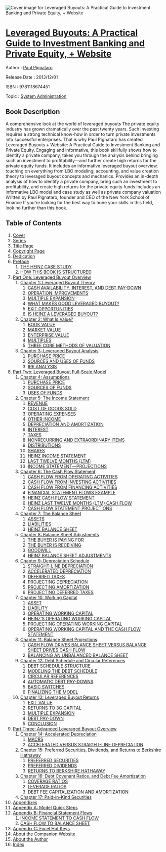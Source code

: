 ![Cover image for Leveraged Buyouts: A Practical Guide to Investment Banking and Private Equity, + Website](https://imgdetail.ebookreading.net/cover/cover/system_admin/EB9781118674451.jpg)

[Leveraged Buyouts: A Practical Guide to Investment Banking and Private Equity, + Website](https://ebookreading.net/view/book/Leveraged+Buyouts%3A+A+Practical+Guide+to+Investment+Banking+and+Private+Equity%2C+%2B+Website-EB9781118674451_1.html "Leveraged Buyouts: A Practical Guide to Investment Banking and Private Equity, + Website")
====================================================================================================================

Author : [Paul Pignataro](https://ebookreading.net/search/author/Paul+Pignataro)

Release Date : 2013/12/01

ISBN : 9781118674451

Topic : [System Administration](https://ebookreading.net/search/category/system-administration)

Book Description
-----------------

A comprehensive look at the world of leveraged buyouts
The private equity industry has grown dramatically over the past twenty years. Such investing requires a strong technical know-how in order to turn private investments into successful enterprises. That is why Paul Pignataro has created Leveraged Buyouts + Website: A Practical Guide to Investment Banking and Private Equity.
Engaging and informative, this book skillfully shows how to identify a private company, takes you through the analysis behind bringing such an investment to profitability—and further create high returns for the private equity funds. It includes an informative leveraged buyout overview, touching on everything from LBO modeling, accounting, and value creation theory to leveraged buyout concepts and mechanics.
Provides an in-depth analysis of how to identify a private company, bring such an investment to profitability, and create high returns for the private equity funds
Includes an informative LBO model and case study as well as private company valuation
Written by Paul Pignataro, founder and CEO of the New York School of Finance
If you're looking for the best way to hone your skills in this field, look no further than this book.
              
Table of Contents
-----------------

1. [Cover](https://ebookreading.net/view/book/Leveraged+Buyouts%3A+A+Practical+Guide+to+Investment+Banking+and+Private+Equity%2C+%2B+Website-EB9781118674451_1.html)
1. [Series](https://ebookreading.net/view/book/Leveraged+Buyouts%3A+A+Practical+Guide+to+Investment+Banking+and+Private+Equity%2C+%2B+Website-EB9781118674451_3.html)
1. [Title Page](https://ebookreading.net/view/book/Leveraged+Buyouts%3A+A+Practical+Guide+to+Investment+Banking+and+Private+Equity%2C+%2B+Website-EB9781118674451_4.html)
1. [Copyright Page](https://ebookreading.net/view/book/Leveraged+Buyouts%3A+A+Practical+Guide+to+Investment+Banking+and+Private+Equity%2C+%2B+Website-EB9781118674451_5.html)
1. [Dedication](https://ebookreading.net/view/book/Leveraged+Buyouts%3A+A+Practical+Guide+to+Investment+Banking+and+Private+Equity%2C+%2B+Website-EB9781118674451_6.html)
1. [Preface](https://ebookreading.net/view/book/Leveraged+Buyouts%3A+A+Practical+Guide+to+Investment+Banking+and+Private+Equity%2C+%2B+Website-EB9781118674451_7.html)
    1. [THE HEINZ CASE STUDY](https://ebookreading.net/view/book/Leveraged+Buyouts%3A+A+Practical+Guide+to+Investment+Banking+and+Private+Equity%2C+%2B+Website-EB9781118674451_7.html#f05-sec-1)
    1. [HOW THIS BOOK IS STRUCTURED](https://ebookreading.net/view/book/Leveraged+Buyouts%3A+A+Practical+Guide+to+Investment+Banking+and+Private+Equity%2C+%2B+Website-EB9781118674451_7.html#f05-sec-2)
1. [Part One: Leveraged Buyout Overview](https://ebookreading.net/view/book/Leveraged+Buyouts%3A+A+Practical+Guide+to+Investment+Banking+and+Private+Equity%2C+%2B+Website-EB9781118674451_8.html)
    1. [Chapter 1: Leveraged Buyout Theory](https://ebookreading.net/view/book/Leveraged+Buyouts%3A+A+Practical+Guide+to+Investment+Banking+and+Private+Equity%2C+%2B+Website-EB9781118674451_9.html)
        1. [CASH AVAILABILITY, INTEREST, AND DEBT PAY-DOWN](https://ebookreading.net/view/book/Leveraged+Buyouts%3A+A+Practical+Guide+to+Investment+Banking+and+Private+Equity%2C+%2B+Website-EB9781118674451_9.html#c01-sec-0001)
        1. [OPERATION IMPROVEMENTS](https://ebookreading.net/view/book/Leveraged+Buyouts%3A+A+Practical+Guide+to+Investment+Banking+and+Private+Equity%2C+%2B+Website-EB9781118674451_9.html#c01-sec-0002)
        1. [MULTIPLE EXPANSION](https://ebookreading.net/view/book/Leveraged+Buyouts%3A+A+Practical+Guide+to+Investment+Banking+and+Private+Equity%2C+%2B+Website-EB9781118674451_9.html#c01-sec-0003)
        1. [WHAT MAKES GOOD LEVERAGED BUYOUT?](https://ebookreading.net/view/book/Leveraged+Buyouts%3A+A+Practical+Guide+to+Investment+Banking+and+Private+Equity%2C+%2B+Website-EB9781118674451_9.html#c01-sec-0004)
        1. [EXIT OPPORTUNITIES](https://ebookreading.net/view/book/Leveraged+Buyouts%3A+A+Practical+Guide+to+Investment+Banking+and+Private+Equity%2C+%2B+Website-EB9781118674451_9.html#c01-sec-0005)
        1. [IS HEINZ A LEVERAGED BUYOUT?](https://ebookreading.net/view/book/Leveraged+Buyouts%3A+A+Practical+Guide+to+Investment+Banking+and+Private+Equity%2C+%2B+Website-EB9781118674451_9.html#c01-sec-0006)
    1. [Chapter 2: What Is Value?](https://ebookreading.net/view/book/Leveraged+Buyouts%3A+A+Practical+Guide+to+Investment+Banking+and+Private+Equity%2C+%2B+Website-EB9781118674451_10.html)
        1. [BOOK VALUE](https://ebookreading.net/view/book/Leveraged+Buyouts%3A+A+Practical+Guide+to+Investment+Banking+and+Private+Equity%2C+%2B+Website-EB9781118674451_10.html#c02-sec-0001)
        1. [MARKET VALUE](https://ebookreading.net/view/book/Leveraged+Buyouts%3A+A+Practical+Guide+to+Investment+Banking+and+Private+Equity%2C+%2B+Website-EB9781118674451_10.html#c02-sec-0002)
        1. [ENTERPRISE VALUE](https://ebookreading.net/view/book/Leveraged+Buyouts%3A+A+Practical+Guide+to+Investment+Banking+and+Private+Equity%2C+%2B+Website-EB9781118674451_10.html#c02-sec-0003)
        1. [MULTIPLES](https://ebookreading.net/view/book/Leveraged+Buyouts%3A+A+Practical+Guide+to+Investment+Banking+and+Private+Equity%2C+%2B+Website-EB9781118674451_10.html#c02-sec-0004)
        1. [THREE CORE METHODS OF VALUATION](https://ebookreading.net/view/book/Leveraged+Buyouts%3A+A+Practical+Guide+to+Investment+Banking+and+Private+Equity%2C+%2B+Website-EB9781118674451_10.html#c02-sec-0005)
    1. [Chapter 3: Leveraged Buyout Analysis](https://ebookreading.net/view/book/Leveraged+Buyouts%3A+A+Practical+Guide+to+Investment+Banking+and+Private+Equity%2C+%2B+Website-EB9781118674451_11.html)
        1. [PURCHASE PRICE](https://ebookreading.net/view/book/Leveraged+Buyouts%3A+A+Practical+Guide+to+Investment+Banking+and+Private+Equity%2C+%2B+Website-EB9781118674451_11.html#c03-sec-0001)
        1. [SOURCES AND USES OF FUNDS](https://ebookreading.net/view/book/Leveraged+Buyouts%3A+A+Practical+Guide+to+Investment+Banking+and+Private+Equity%2C+%2B+Website-EB9781118674451_11.html#c03-sec-0007)
        1. [IRR ANALYSIS](https://ebookreading.net/view/book/Leveraged+Buyouts%3A+A+Practical+Guide+to+Investment+Banking+and+Private+Equity%2C+%2B+Website-EB9781118674451_11.html#c03-sec-0030)
1. [Part Two: Leveraged Buyout Full-Scale Model](https://ebookreading.net/view/book/Leveraged+Buyouts%3A+A+Practical+Guide+to+Investment+Banking+and+Private+Equity%2C+%2B+Website-EB9781118674451_12.html)
    1. [Chapter 4: Assumptions](https://ebookreading.net/view/book/Leveraged+Buyouts%3A+A+Practical+Guide+to+Investment+Banking+and+Private+Equity%2C+%2B+Website-EB9781118674451_13.html)
        1. [PURCHASE PRICE](https://ebookreading.net/view/book/Leveraged+Buyouts%3A+A+Practical+Guide+to+Investment+Banking+and+Private+Equity%2C+%2B+Website-EB9781118674451_13.html#c04-sec-0001)
        1. [SOURCES OF FUNDS](https://ebookreading.net/view/book/Leveraged+Buyouts%3A+A+Practical+Guide+to+Investment+Banking+and+Private+Equity%2C+%2B+Website-EB9781118674451_13.html#c04-sec-0006)
        1. [USES OF FUNDS](https://ebookreading.net/view/book/Leveraged+Buyouts%3A+A+Practical+Guide+to+Investment+Banking+and+Private+Equity%2C+%2B+Website-EB9781118674451_13.html#c04-sec-0012)
    1. [Chapter 5: The Income Statement](https://ebookreading.net/view/book/Leveraged+Buyouts%3A+A+Practical+Guide+to+Investment+Banking+and+Private+Equity%2C+%2B+Website-EB9781118674451_14.html)
        1. [REVENUE](https://ebookreading.net/view/book/Leveraged+Buyouts%3A+A+Practical+Guide+to+Investment+Banking+and+Private+Equity%2C+%2B+Website-EB9781118674451_14.html#c05-sec-0001)
        1. [COST OF GOODS SOLD](https://ebookreading.net/view/book/Leveraged+Buyouts%3A+A+Practical+Guide+to+Investment+Banking+and+Private+Equity%2C+%2B+Website-EB9781118674451_14.html#c05-sec-0002)
        1. [OPERATING EXPENSES](https://ebookreading.net/view/book/Leveraged+Buyouts%3A+A+Practical+Guide+to+Investment+Banking+and+Private+Equity%2C+%2B+Website-EB9781118674451_14.html#c05-sec-0004)
        1. [OTHER INCOME](https://ebookreading.net/view/book/Leveraged+Buyouts%3A+A+Practical+Guide+to+Investment+Banking+and+Private+Equity%2C+%2B+Website-EB9781118674451_14.html#c05-sec-0005)
        1. [DEPRECIATION AND AMORTIZATION](https://ebookreading.net/view/book/Leveraged+Buyouts%3A+A+Practical+Guide+to+Investment+Banking+and+Private+Equity%2C+%2B+Website-EB9781118674451_14.html#c05-sec-0007)
        1. [INTEREST](https://ebookreading.net/view/book/Leveraged+Buyouts%3A+A+Practical+Guide+to+Investment+Banking+and+Private+Equity%2C+%2B+Website-EB9781118674451_14.html#c05-sec-0009)
        1. [TAXES](https://ebookreading.net/view/book/Leveraged+Buyouts%3A+A+Practical+Guide+to+Investment+Banking+and+Private+Equity%2C+%2B+Website-EB9781118674451_14.html#c05-sec-0011)
        1. [NONRECURRING AND EXTRAORDINARY ITEMS](https://ebookreading.net/view/book/Leveraged+Buyouts%3A+A+Practical+Guide+to+Investment+Banking+and+Private+Equity%2C+%2B+Website-EB9781118674451_14.html#c05-sec-0013)
        1. [DISTRIBUTIONS](https://ebookreading.net/view/book/Leveraged+Buyouts%3A+A+Practical+Guide+to+Investment+Banking+and+Private+Equity%2C+%2B+Website-EB9781118674451_14.html#c05-sec-0014)
        1. [SHARES](https://ebookreading.net/view/book/Leveraged+Buyouts%3A+A+Practical+Guide+to+Investment+Banking+and+Private+Equity%2C+%2B+Website-EB9781118674451_14.html#c05-sec-0016)
        1. [HEINZ INCOME STATEMENT](https://ebookreading.net/view/book/Leveraged+Buyouts%3A+A+Practical+Guide+to+Investment+Banking+and+Private+Equity%2C+%2B+Website-EB9781118674451_14.html#c05-sec-0018)
        1. [LAST TWELVE MONTHS (LTM)](https://ebookreading.net/view/book/Leveraged+Buyouts%3A+A+Practical+Guide+to+Investment+Banking+and+Private+Equity%2C+%2B+Website-EB9781118674451_14.html#c05-sec-0042)
        1. [INCOME STATEMENT—PROJECTIONS](https://ebookreading.net/view/book/Leveraged+Buyouts%3A+A+Practical+Guide+to+Investment+Banking+and+Private+Equity%2C+%2B+Website-EB9781118674451_14.html#c05-sec-0043)
    1. [Chapter 6: The Cash Flow Statement](https://ebookreading.net/view/book/Leveraged+Buyouts%3A+A+Practical+Guide+to+Investment+Banking+and+Private+Equity%2C+%2B+Website-EB9781118674451_15.html)
        1. [CASH FLOW FROM OPERATING ACTIVITIES](https://ebookreading.net/view/book/Leveraged+Buyouts%3A+A+Practical+Guide+to+Investment+Banking+and+Private+Equity%2C+%2B+Website-EB9781118674451_15.html#c06-sec-0001)
        1. [CASH FLOW FROM INVESTING ACTIVITIES](https://ebookreading.net/view/book/Leveraged+Buyouts%3A+A+Practical+Guide+to+Investment+Banking+and+Private+Equity%2C+%2B+Website-EB9781118674451_15.html#c06-sec-0008)
        1. [CASH FLOW FROM FINANCING ACTIVITIES](https://ebookreading.net/view/book/Leveraged+Buyouts%3A+A+Practical+Guide+to+Investment+Banking+and+Private+Equity%2C+%2B+Website-EB9781118674451_15.html#c06-sec-0009)
        1. [FINANCIAL STATEMENT FLOWS EXAMPLE](https://ebookreading.net/view/book/Leveraged+Buyouts%3A+A+Practical+Guide+to+Investment+Banking+and+Private+Equity%2C+%2B+Website-EB9781118674451_15.html#c06-sec-0010)
        1. [HEINZ CASH FLOW STATEMENT](https://ebookreading.net/view/book/Leveraged+Buyouts%3A+A+Practical+Guide+to+Investment+Banking+and+Private+Equity%2C+%2B+Website-EB9781118674451_15.html#c06-sec-0011)
        1. [HEINZ LAST TWELVE MONTHS (LTM) CASH FLOW](https://ebookreading.net/view/book/Leveraged+Buyouts%3A+A+Practical+Guide+to+Investment+Banking+and+Private+Equity%2C+%2B+Website-EB9781118674451_15.html#c06-sec-0015)
        1. [CASH FLOW STATEMENT PROJECTIONS](https://ebookreading.net/view/book/Leveraged+Buyouts%3A+A+Practical+Guide+to+Investment+Banking+and+Private+Equity%2C+%2B+Website-EB9781118674451_15.html#c06-sec-0016)
    1. [Chapter 7: The Balance Sheet](https://ebookreading.net/view/book/Leveraged+Buyouts%3A+A+Practical+Guide+to+Investment+Banking+and+Private+Equity%2C+%2B+Website-EB9781118674451_16.html)
        1. [ASSETS](https://ebookreading.net/view/book/Leveraged+Buyouts%3A+A+Practical+Guide+to+Investment+Banking+and+Private+Equity%2C+%2B+Website-EB9781118674451_16.html#c07-sec-0001)
        1. [LIABILITIES](https://ebookreading.net/view/book/Leveraged+Buyouts%3A+A+Practical+Guide+to+Investment+Banking+and+Private+Equity%2C+%2B+Website-EB9781118674451_16.html#c07-sec-0010)
        1. [HEINZ BALANCE SHEET](https://ebookreading.net/view/book/Leveraged+Buyouts%3A+A+Practical+Guide+to+Investment+Banking+and+Private+Equity%2C+%2B+Website-EB9781118674451_16.html#c07-sec-0018)
    1. [Chapter 8: Balance Sheet Adjustments](https://ebookreading.net/view/book/Leveraged+Buyouts%3A+A+Practical+Guide+to+Investment+Banking+and+Private+Equity%2C+%2B+Website-EB9781118674451_17.html)
        1. [THE BUYER IS PAYING FOR](https://ebookreading.net/view/book/Leveraged+Buyouts%3A+A+Practical+Guide+to+Investment+Banking+and+Private+Equity%2C+%2B+Website-EB9781118674451_17.html#c08-sec-0001)
        1. [THE BUYER IS RECEIVING](https://ebookreading.net/view/book/Leveraged+Buyouts%3A+A+Practical+Guide+to+Investment+Banking+and+Private+Equity%2C+%2B+Website-EB9781118674451_17.html#c08-sec-0002)
        1. [GOODWILL](https://ebookreading.net/view/book/Leveraged+Buyouts%3A+A+Practical+Guide+to+Investment+Banking+and+Private+Equity%2C+%2B+Website-EB9781118674451_17.html#c08-sec-0003)
        1. [HEINZ BALANCE SHEET ADJUSTMENTS](https://ebookreading.net/view/book/Leveraged+Buyouts%3A+A+Practical+Guide+to+Investment+Banking+and+Private+Equity%2C+%2B+Website-EB9781118674451_17.html#c08-sec-0011)
    1. [Chapter 9: Depreciation Schedule](https://ebookreading.net/view/book/Leveraged+Buyouts%3A+A+Practical+Guide+to+Investment+Banking+and+Private+Equity%2C+%2B+Website-EB9781118674451_18.html)
        1. [STRAIGHT-LINE DEPRECIATION](https://ebookreading.net/view/book/Leveraged+Buyouts%3A+A+Practical+Guide+to+Investment+Banking+and+Private+Equity%2C+%2B+Website-EB9781118674451_18.html#c09-sec-0001)
        1. [ACCELERATED DEPRECIATION](https://ebookreading.net/view/book/Leveraged+Buyouts%3A+A+Practical+Guide+to+Investment+Banking+and+Private+Equity%2C+%2B+Website-EB9781118674451_18.html#c09-sec-0002)
        1. [DEFERRED TAXES](https://ebookreading.net/view/book/Leveraged+Buyouts%3A+A+Practical+Guide+to+Investment+Banking+and+Private+Equity%2C+%2B+Website-EB9781118674451_18.html#c09-sec-0006)
        1. [PROJECTING DEPRECIATION](https://ebookreading.net/view/book/Leveraged+Buyouts%3A+A+Practical+Guide+to+Investment+Banking+and+Private+Equity%2C+%2B+Website-EB9781118674451_18.html#c09-sec-0009)
        1. [PROJECTING AMORTIZATION](https://ebookreading.net/view/book/Leveraged+Buyouts%3A+A+Practical+Guide+to+Investment+Banking+and+Private+Equity%2C+%2B+Website-EB9781118674451_18.html#c09-sec-0011)
        1. [PROJECTING DEFERRED TAXES](https://ebookreading.net/view/book/Leveraged+Buyouts%3A+A+Practical+Guide+to+Investment+Banking+and+Private+Equity%2C+%2B+Website-EB9781118674451_18.html#c09-sec-0012)
    1. [Chapter 10: Working Capital](https://ebookreading.net/view/book/Leveraged+Buyouts%3A+A+Practical+Guide+to+Investment+Banking+and+Private+Equity%2C+%2B+Website-EB9781118674451_19.html)
        1. [ASSET](https://ebookreading.net/view/book/Leveraged+Buyouts%3A+A+Practical+Guide+to+Investment+Banking+and+Private+Equity%2C+%2B+Website-EB9781118674451_19.html#c10-sec-0001)
        1. [LIABILITY](https://ebookreading.net/view/book/Leveraged+Buyouts%3A+A+Practical+Guide+to+Investment+Banking+and+Private+Equity%2C+%2B+Website-EB9781118674451_19.html#c10-sec-0003)
        1. [OPERATING WORKING CAPITAL](https://ebookreading.net/view/book/Leveraged+Buyouts%3A+A+Practical+Guide+to+Investment+Banking+and+Private+Equity%2C+%2B+Website-EB9781118674451_19.html#c10-sec-0005)
        1. [HEINZ’S OPERATING WORKING CAPITAL](https://ebookreading.net/view/book/Leveraged+Buyouts%3A+A+Practical+Guide+to+Investment+Banking+and+Private+Equity%2C+%2B+Website-EB9781118674451_19.html#c10-sec-0006)
        1. [PROJECTING OPERATING WORKING CAPITAL](https://ebookreading.net/view/book/Leveraged+Buyouts%3A+A+Practical+Guide+to+Investment+Banking+and+Private+Equity%2C+%2B+Website-EB9781118674451_19.html#c10-sec-0014)
        1. [OPERATING WORKING CAPITAL AND THE CASH FLOW STATEMENT](https://ebookreading.net/view/book/Leveraged+Buyouts%3A+A+Practical+Guide+to+Investment+Banking+and+Private+Equity%2C+%2B+Website-EB9781118674451_19.html#c10-sec-0021)
    1. [Chapter 11: Balance Sheet Projections](https://ebookreading.net/view/book/Leveraged+Buyouts%3A+A+Practical+Guide+to+Investment+Banking+and+Private+Equity%2C+%2B+Website-EB9781118674451_20.html)
        1. [CASH FLOW DRIVES BALANCE SHEET VERSUS BALANCE SHEET DRIVES CASH FLOW](https://ebookreading.net/view/book/Leveraged+Buyouts%3A+A+Practical+Guide+to+Investment+Banking+and+Private+Equity%2C+%2B+Website-EB9781118674451_20.html#c11-sec-0001)
        1. [BALANCING AN UNBALANCED BALANCE SHEET](https://ebookreading.net/view/book/Leveraged+Buyouts%3A+A+Practical+Guide+to+Investment+Banking+and+Private+Equity%2C+%2B+Website-EB9781118674451_20.html#c11-sec-0008)
    1. [Chapter 12: Debt Schedule and Circular References](https://ebookreading.net/view/book/Leveraged+Buyouts%3A+A+Practical+Guide+to+Investment+Banking+and+Private+Equity%2C+%2B+Website-EB9781118674451_21.html)
        1. [DEBT SCHEDULE STRUCTURE](https://ebookreading.net/view/book/Leveraged+Buyouts%3A+A+Practical+Guide+to+Investment+Banking+and+Private+Equity%2C+%2B+Website-EB9781118674451_21.html#c12-sec-0001)
        1. [MODELING THE DEBT SCHEDULE](https://ebookreading.net/view/book/Leveraged+Buyouts%3A+A+Practical+Guide+to+Investment+Banking+and+Private+Equity%2C+%2B+Website-EB9781118674451_21.html#c12-sec-0002)
        1. [CIRCULAR REFERENCES](https://ebookreading.net/view/book/Leveraged+Buyouts%3A+A+Practical+Guide+to+Investment+Banking+and+Private+Equity%2C+%2B+Website-EB9781118674451_21.html#c12-sec-0010)
        1. [AUTOMATIC DEBT PAY-DOWNS](https://ebookreading.net/view/book/Leveraged+Buyouts%3A+A+Practical+Guide+to+Investment+Banking+and+Private+Equity%2C+%2B+Website-EB9781118674451_21.html#c12-sec-0012)
        1. [BASIC SWITCHES](https://ebookreading.net/view/book/Leveraged+Buyouts%3A+A+Practical+Guide+to+Investment+Banking+and+Private+Equity%2C+%2B+Website-EB9781118674451_21.html#c12-sec-0013)
        1. [FINALIZING THE MODEL](https://ebookreading.net/view/book/Leveraged+Buyouts%3A+A+Practical+Guide+to+Investment+Banking+and+Private+Equity%2C+%2B+Website-EB9781118674451_21.html#c12-sec-0014)
    1. [Chapter 13: Leveraged Buyout Returns](https://ebookreading.net/view/book/Leveraged+Buyouts%3A+A+Practical+Guide+to+Investment+Banking+and+Private+Equity%2C+%2B+Website-EB9781118674451_22.html)
        1. [EXIT VALUE](https://ebookreading.net/view/book/Leveraged+Buyouts%3A+A+Practical+Guide+to+Investment+Banking+and+Private+Equity%2C+%2B+Website-EB9781118674451_22.html#c13-sec-0001)
        1. [RETURNS TO 3G CAPITAL](https://ebookreading.net/view/book/Leveraged+Buyouts%3A+A+Practical+Guide+to+Investment+Banking+and+Private+Equity%2C+%2B+Website-EB9781118674451_22.html#c13-sec-0002)
        1. [MULTIPLE EXPANSION](https://ebookreading.net/view/book/Leveraged+Buyouts%3A+A+Practical+Guide+to+Investment+Banking+and+Private+Equity%2C+%2B+Website-EB9781118674451_22.html#c13-sec-0005)
        1. [DEBT PAY-DOWN](https://ebookreading.net/view/book/Leveraged+Buyouts%3A+A+Practical+Guide+to+Investment+Banking+and+Private+Equity%2C+%2B+Website-EB9781118674451_22.html#c13-sec-0006)
        1. [CONCLUSION](https://ebookreading.net/view/book/Leveraged+Buyouts%3A+A+Practical+Guide+to+Investment+Banking+and+Private+Equity%2C+%2B+Website-EB9781118674451_22.html#c13-sec-0007)
1. [Part Three: Advanced Leveraged Buyout Overview](https://ebookreading.net/view/book/Leveraged+Buyouts%3A+A+Practical+Guide+to+Investment+Banking+and+Private+Equity%2C+%2B+Website-EB9781118674451_23.html)
    1. [Chapter 14: Accelerated Depreciation](https://ebookreading.net/view/book/Leveraged+Buyouts%3A+A+Practical+Guide+to+Investment+Banking+and+Private+Equity%2C+%2B+Website-EB9781118674451_24.html)
        1. [MACRS](https://ebookreading.net/view/book/Leveraged+Buyouts%3A+A+Practical+Guide+to+Investment+Banking+and+Private+Equity%2C+%2B+Website-EB9781118674451_24.html#c14-sec-0001)
        1. [ACCELERATED VERSUS STRAIGHT-LINE DEPRECIATION](https://ebookreading.net/view/book/Leveraged+Buyouts%3A+A+Practical+Guide+to+Investment+Banking+and+Private+Equity%2C+%2B+Website-EB9781118674451_24.html#c14-sec-0002)
    1. [Chapter 15: Preferred Securities, Dividends, and Returns to Berkshire Hathaway](https://ebookreading.net/view/book/Leveraged+Buyouts%3A+A+Practical+Guide+to+Investment+Banking+and+Private+Equity%2C+%2B+Website-EB9781118674451_25.html)
        1. [PREFERRED SECURITIES](https://ebookreading.net/view/book/Leveraged+Buyouts%3A+A+Practical+Guide+to+Investment+Banking+and+Private+Equity%2C+%2B+Website-EB9781118674451_25.html#c15-sec-0001)
        1. [PREFERRED DIVIDENDS](https://ebookreading.net/view/book/Leveraged+Buyouts%3A+A+Practical+Guide+to+Investment+Banking+and+Private+Equity%2C+%2B+Website-EB9781118674451_25.html#c15-sec-0002)
        1. [RETURNS TO BERKSHIRE HATHAWAY](https://ebookreading.net/view/book/Leveraged+Buyouts%3A+A+Practical+Guide+to+Investment+Banking+and+Private+Equity%2C+%2B+Website-EB9781118674451_25.html#c15-sec-0003)
    1. [Chapter 16: Debt Covenant Ratios, and Debt Fee Amortization](https://ebookreading.net/view/book/Leveraged+Buyouts%3A+A+Practical+Guide+to+Investment+Banking+and+Private+Equity%2C+%2B+Website-EB9781118674451_26.html)
        1. [COVERAGE RATIOS](https://ebookreading.net/view/book/Leveraged+Buyouts%3A+A+Practical+Guide+to+Investment+Banking+and+Private+Equity%2C+%2B+Website-EB9781118674451_26.html#c16-sec-0001)
        1. [LEVERAGE RATIOS](https://ebookreading.net/view/book/Leveraged+Buyouts%3A+A+Practical+Guide+to+Investment+Banking+and+Private+Equity%2C+%2B+Website-EB9781118674451_26.html#c16-sec-0005)
        1. [DEBT FEE CAPITALIZATION AND AMORTIZATION](https://ebookreading.net/view/book/Leveraged+Buyouts%3A+A+Practical+Guide+to+Investment+Banking+and+Private+Equity%2C+%2B+Website-EB9781118674451_26.html#c16-sec-0006)
    1. [Chapter 17: Paid-in-Kind Securities](https://ebookreading.net/view/book/Leveraged+Buyouts%3A+A+Practical+Guide+to+Investment+Banking+and+Private+Equity%2C+%2B+Website-EB9781118674451_27.html)
1. [Appendixes](https://ebookreading.net/view/book/Leveraged+Buyouts%3A+A+Practical+Guide+to+Investment+Banking+and+Private+Equity%2C+%2B+Website-EB9781118674451_28.html)
1. [Appendix A: Model Quick Steps](https://ebookreading.net/view/book/Leveraged+Buyouts%3A+A+Practical+Guide+to+Investment+Banking+and+Private+Equity%2C+%2B+Website-EB9781118674451_29.html)
1. [Appendix B: Financial Statement Flows](https://ebookreading.net/view/book/Leveraged+Buyouts%3A+A+Practical+Guide+to+Investment+Banking+and+Private+Equity%2C+%2B+Website-EB9781118674451_30.html)
    1. [INCOME STATEMENT TO CASH FLOW](https://ebookreading.net/view/book/Leveraged+Buyouts%3A+A+Practical+Guide+to+Investment+Banking+and+Private+Equity%2C+%2B+Website-EB9781118674451_30.html#ap01-sec-0001)
    1. [CASH FLOW TO BALANCE SHEET](https://ebookreading.net/view/book/Leveraged+Buyouts%3A+A+Practical+Guide+to+Investment+Banking+and+Private+Equity%2C+%2B+Website-EB9781118674451_30.html#ap01-sec-0002)
1. [Appendix C: Excel Hot Keys](https://ebookreading.net/view/book/Leveraged+Buyouts%3A+A+Practical+Guide+to+Investment+Banking+and+Private+Equity%2C+%2B+Website-EB9781118674451_31.html)
1. [About the Companion Website](https://ebookreading.net/view/book/Leveraged+Buyouts%3A+A+Practical+Guide+to+Investment+Banking+and+Private+Equity%2C+%2B+Website-EB9781118674451_32.html)
1. [About the Author](https://ebookreading.net/view/book/Leveraged+Buyouts%3A+A+Practical+Guide+to+Investment+Banking+and+Private+Equity%2C+%2B+Website-EB9781118674451_33.html)
1. [Index](https://ebookreading.net/view/book/Leveraged+Buyouts%3A+A+Practical+Guide+to+Investment+Banking+and+Private+Equity%2C+%2B+Website-EB9781118674451_34.html)
